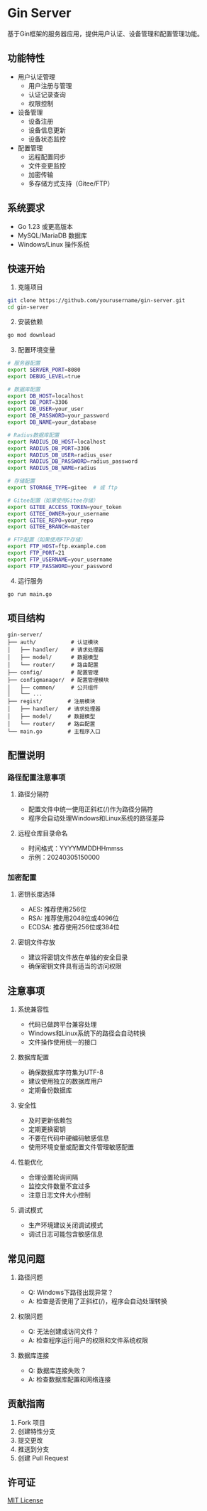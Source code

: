 # Gin Server

基于Gin框架的服务器应用，提供用户认证、设备管理和配置管理功能。

## 功能特性

- 用户认证管理
  - 用户注册与管理
  - 认证记录查询
  - 权限控制
- 设备管理
  - 设备注册
  - 设备信息更新
  - 设备状态监控
- 配置管理
  - 远程配置同步
  - 文件变更监控
  - 加密传输
  - 多存储方式支持（Gitee/FTP）

## 系统要求

- Go 1.23 或更高版本
- MySQL/MariaDB 数据库
- Windows/Linux 操作系统

## 快速开始

1. 克隆项目
```bash
git clone https://github.com/yourusername/gin-server.git
cd gin-server
```

2. 安装依赖
```bash
go mod download
```

3. 配置环境变量
```bash
# 服务器配置
export SERVER_PORT=8080
export DEBUG_LEVEL=true

# 数据库配置
export DB_HOST=localhost
export DB_PORT=3306
export DB_USER=your_user
export DB_PASSWORD=your_password
export DB_NAME=your_database

# Radius数据库配置
export RADIUS_DB_HOST=localhost
export RADIUS_DB_PORT=3306
export RADIUS_DB_USER=radius_user
export RADIUS_DB_PASSWORD=radius_password
export RADIUS_DB_NAME=radius

# 存储配置
export STORAGE_TYPE=gitee  # 或 ftp

# Gitee配置（如果使用Gitee存储）
export GITEE_ACCESS_TOKEN=your_token
export GITEE_OWNER=your_username
export GITEE_REPO=your_repo
export GITEE_BRANCH=master

# FTP配置（如果使用FTP存储）
export FTP_HOST=ftp.example.com
export FTP_PORT=21
export FTP_USERNAME=your_username
export FTP_PASSWORD=your_password
```

4. 运行服务
```bash
go run main.go
```

## 项目结构

```
gin-server/
├── auth/           # 认证模块
│   ├── handler/    # 请求处理器
│   ├── model/      # 数据模型
│   └── router/     # 路由配置
├── config/         # 配置管理
├── configmanager/  # 配置管理模块
│   ├── common/     # 公共组件
│   └── ...
├── regist/        # 注册模块
│   ├── handler/   # 请求处理器
│   ├── model/     # 数据模型
│   └── router/    # 路由配置
└── main.go        # 主程序入口
```

## 配置说明

### 路径配置注意事项

1. 路径分隔符
   - 配置文件中统一使用正斜杠(/)作为路径分隔符
   - 程序会自动处理Windows和Linux系统的路径差异

2. 远程仓库目录命名
   - 时间格式：YYYYMMDDHHmmss
   - 示例：20240305150000

### 加密配置

1. 密钥长度选择
   - AES: 推荐使用256位
   - RSA: 推荐使用2048位或4096位
   - ECDSA: 推荐使用256位或384位

2. 密钥文件存放
   - 建议将密钥文件放在单独的安全目录
   - 确保密钥文件具有适当的访问权限

## 注意事项

1. 系统兼容性
   - 代码已做跨平台兼容处理
   - Windows和Linux系统下的路径会自动转换
   - 文件操作使用统一的接口

2. 数据库配置
   - 确保数据库字符集为UTF-8
   - 建议使用独立的数据库用户
   - 定期备份数据库

3. 安全性
   - 及时更新依赖包
   - 定期更换密钥
   - 不要在代码中硬编码敏感信息
   - 使用环境变量或配置文件管理敏感配置

4. 性能优化
   - 合理设置轮询间隔
   - 监控文件数量不宜过多
   - 注意日志文件大小控制

5. 调试模式
   - 生产环境建议关闭调试模式
   - 调试日志可能包含敏感信息

## 常见问题

1. 路径问题
   - Q: Windows下路径出现异常？
   - A: 检查是否使用了正斜杠(/)，程序会自动处理转换

2. 权限问题
   - Q: 无法创建或访问文件？
   - A: 检查程序运行用户的权限和文件系统权限

3. 数据库连接
   - Q: 数据库连接失败？
   - A: 检查数据库配置和网络连接

## 贡献指南

1. Fork 项目
2. 创建特性分支
3. 提交更改
4. 推送到分支
5. 创建 Pull Request

## 许可证

[MIT License](LICENSE) 